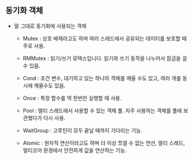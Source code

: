## 동기화 객체

- 말 그대로 동기화에 사용되는 객체

  - Mutex : 상호 배제라고도 하며 여러 스레드에서 공유되는 데이터를 보호할 때 주로 사용.

  - RMMutex : 읽기/쓰기 뮤텍스입니다. 읽기와 쓰기 동작을 나누어서 잠금을 걸 수 있음.

  - Cond : 조건 변수, 대기하고 있는 하나의 객체를 깨울 수도 있고, 여러 개를 동시에 깨울수도 있음.

  - Once : 특정 함수를 딱 한번만 실행할 때 사용.

  - Pool : 멀티 스레드에서 사용할 수 있는 객체 풀. 자주 사용하는 객체를 풀에 보관했다가 다시 사용.

  - WaitGroup : 고루틴이 모두 끝날 때까지 기다리는 기능.

  - Atomic : 원자적 연산이라고도 하며 더 이상 쪼갤 수 없는 연산, 멀티 스레드, 멀티코어 환경에서 안전하게 값을 연산하는 기능. 

    
